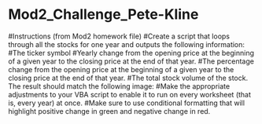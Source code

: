 # Mod2_Challenge_Pete-Kline
#Instructions (from Mod2 homework file)
  #Create a script that loops through all the stocks for one year and outputs the following information:
  #The ticker symbol
  #Yearly change from the opening price at the beginning of a given year to the closing price at the end of that year.
  #The percentage change from the opening price at the beginning of a given year to the closing price at the end of that year.
  #The total stock volume of the stock. The result should match the following image:
  #Make the appropriate adjustments to your VBA script to enable it to run on every worksheet (that is, every year) at once.
  #Make sure to use conditional formatting that will highlight positive change in green and negative change in red.
